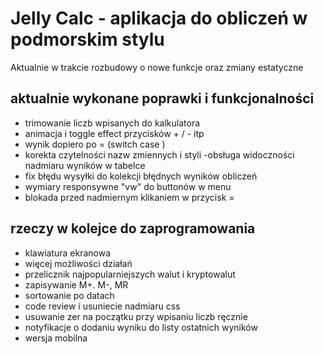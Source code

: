 # Jelly Calc - aplikacja do obliczeń w podmorskim stylu

Aktualnie w trakcie rozbudowy o nowe funkcje oraz zmiany estatyczne

## aktualnie wykonane poprawki i funkcjonalności

- trimowanie liczb wpisanych do kalkulatora
- animacja i toggle effect przycisków + / - itp
- wynik dopiero po = (switch case )
- korekta czytelności nazw zmiennych i styli
  -obsługa widoczności nadmiaru wyników w tabelce
- fix błędu wysyłki do kolekcji błędnych wyników obliczeń
- wymiary responsywne "vw" do buttonów w menu
- blokada przed nadmiernym klikaniem w przycisk = 

## rzeczy w kolejce do zaprogramowania

- klawiatura ekranowa
- więcej możliwości działań
- przelicznik najpopularniejszych walut i kryptowalut
- zapisywanie M+. M-, MR
- sortowanie po datach
- code review i usuniecie nadmiaru css
- usuwanie zer na początku przy wpisaniu liczb ręcznie
- notyfikacje o dodaniu wyniku do listy ostatnich wyników
- wersja mobilna
